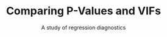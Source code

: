 ---
layout: single
title: "Comparing P-Values and VIFs"
subtitle: "A study of regression diagnostics"
excerpt: "A study of regression diagnostics"
---